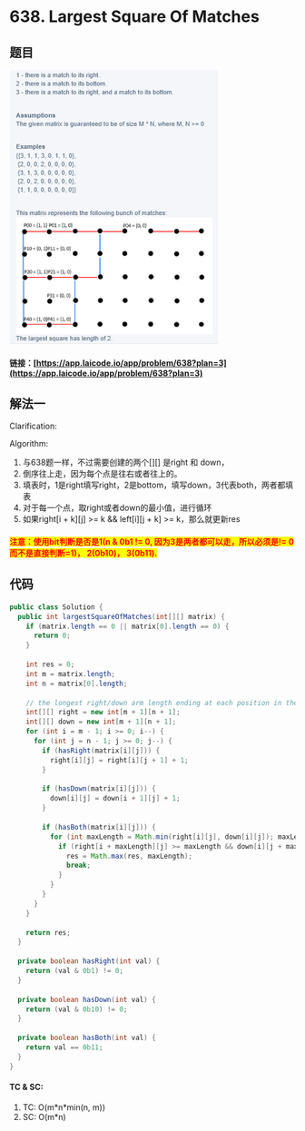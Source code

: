 # 638. Largest Square Of Matches

## 题目

![](<../../.gitbook/assets/image (58) (1).png>)

#### 链接：[https://app.laicode.io/app/problem/638?plan=3](https://app.laicode.io/app/problem/638?plan=3)

## 解法一

Clarification:&#x20;

Algorithm:&#x20;

1. 与638题一样，不过需要创建的两个\[]\[] 是right 和 down，
2. 倒序往上走，因为每个点是往右或者往上的。
3. 填表时，1是right填写right，2是bottom，填写down，3代表both，两者都填表
4. 对于每一个点，取right或者down的最小值，进行循环
5. 如果right\[i + k]\[j] >= k && left\[i]\[j + k] >= k，那么就更新res

#### <mark style="color:red;">注意：使用bit判断是否是1(n & 0b1 != 0, 因为3是两者都可以走，所以必须是!= 0而不是直接判断=1)， 2(0b10)， 3(0b11).</mark>&#x20;

## 代码

```java
public class Solution {
  public int largestSquareOfMatches(int[][] matrix) {
    if (matrix.length == 0 || matrix[0].length == 0) {
      return 0;
    }

    int res = 0;
    int m = matrix.length;
    int n = matrix[0].length;

    // the longest right/down arm length ending at each position in the matrix
    int[][] right = new int[m + 1][n + 1];
    int[][] down = new int[m + 1][n + 1];
    for (int i = m - 1; i >= 0; i--) {
      for (int j = n - 1; j >= 0; j--) {
        if (hasRight(matrix[i][j])) {
          right[i][j] = right[i][j + 1] + 1;
        }

        if (hasDown(matrix[i][j])) {
          down[i][j] = down[i + 1][j] + 1;
        }

        if (hasBoth(matrix[i][j])) {
          for (int maxLength = Math.min(right[i][j], down[i][j]); maxLength >= 1; maxLength--) {
            if (right[i + maxLength][j] >= maxLength && down[i][j + maxLength] >= maxLength) {
              res = Math.max(res, maxLength);
              break;
            }
          }
        }
      }
    }

    return res;
  }

  private boolean hasRight(int val) {
    return (val & 0b1) != 0;
  }

  private boolean hasDown(int val) {
    return (val & 0b10) != 0;
  }

  private boolean hasBoth(int val) {
    return val == 0b11;
  }
}

```

#### TC & SC:&#x20;

1. TC: O(m\*n\*min(n, m))
2. SC: O(m\*n)
